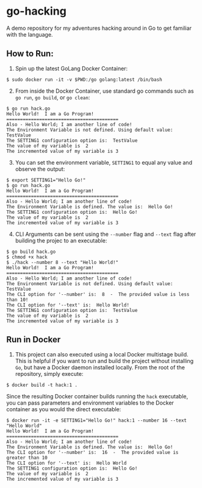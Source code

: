 # go-hacking
A demo repository for my adventures hacking around in Go to get familiar with the language.

## How to Run:

1. Spin up the latest GoLang Docker Container:

```
$ sudo docker run -it -v $PWD:/go golang:latest /bin/bash
```

2. From inside the Docker Container, use standard go commands such as `go run`, `go build`, or `go clean`:

```
$ go run hack.go
Hello World!  I am a Go Program!
=========================================
Also - Hello World; I am another line of code!
The Environment Variable is not defined. Using default value:  TestValue
The SETTING1 configuration option is:  TestValue
The value of my variable is  2
The incremented value of my variable is 3
```

3. You can set the environment variable, `SETTING1` to equal any value and observe the output:

```
$ export SETTING1="Hello Go!"
$ go run hack.go
Hello World!  I am a Go Program!
=========================================
Also - Hello World; I am another line of code!
The Environment Variable is defined. The value is:  Hello Go!
The SETTING1 configuration option is:  Hello Go!
The value of my variable is  2
The incremented value of my variable is 3
```
4. CLI Arguments can be sent using the `--number` flag and `--text` flag after building the projec to an executable:

```
$ go build hack.go
$ chmod +x hack
$ ./hack --number 8 --text "Hello World!"
Hello World!  I am a Go Program!
=========================================
Also - Hello World; I am another line of code!
The Environment Variable is not defined. Using default value:  TestValue
The CLI option for '--number' is:  8  -  The provided value is less than 10!
The CLI option for '--text' is:  Hello World!
The SETTING1 configuration option is:  TestValue
The value of my variable is  2
The incremented value of my variable is 3
```

## Run in Docker
1. This project can also executed using a local Docker multistage build. This is helpful if you want to run and build the project without installing `Go`, but have a Docker daemon installed locally. From the root of the repository, simply execute:

```
$ docker build -t hack:1 .
```

Since the resulting Docker container builds running the `hack` executable, you can pass parameters and environment variables to the Docker container as you would the direct executable:

```
$ docker run -it -e SETTING1="Hello Go!" hack:1 --number 16 --text "Hello World"
Hello World!  I am a Go Program!
=========================================
Also - Hello World; I am another line of code!
The Environment Variable is defined. The value is:  Hello Go!
The CLI option for '--number' is:  16  -  The provided value is greater than 10
The CLI option for '--text' is:  Hello World
The SETTING1 configuration option is:  Hello Go!
The value of my variable is  2
The incremented value of my variable is 3

```
